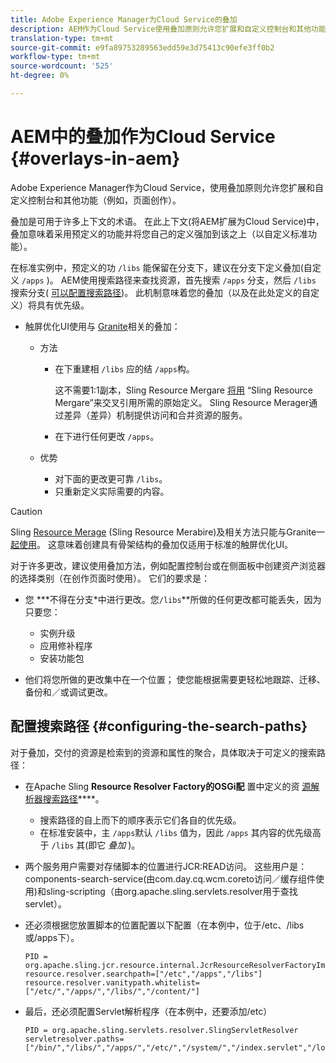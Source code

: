 ```yaml
---
title: Adobe Experience Manager为Cloud Service的叠加
description: AEM作为Cloud Service使用叠加原则允许您扩展和自定义控制台和其他功能
translation-type: tm+mt
source-git-commit: e9fa89753289563edd59e3d75413c90efe3ff0b2
workflow-type: tm+mt
source-wordcount: '525'
ht-degree: 0%

---
```



# AEM中的叠加作为Cloud Service {#overlays-in-aem}

Adobe Experience Manager作为Cloud Service，使用叠加原则允许您扩展和自定义控制台和其他功能（例如，页面创作）。

<!--
Adobe Experience Manager as a Cloud Service uses the principle of overlays to allow you to extend and customize the [consoles](/help/sites-developing/customizing-consoles-touch.md) and other functionality (for example, [page authoring](/help/sites-developing/customizing-page-authoring-touch.md)).
-->

叠加是可用于许多上下文的术语。 在此上下文(将AEM扩展为Cloud Service)中，叠加意味着采用预定义的功能并将您自己的定义强加到该之上（以自定义标准功能）。

在标准实例中，预定义的功 `/libs` 能保留在分支下，建议在分支下定义叠加(自定义 `/apps` )。 AEM使用搜索路径来查找资源，首先搜索 `/apps` 分支，然后 `/libs` 搜索分支( [可以配置搜索路径](#configuring-the-search-paths))。 此机制意味着您的叠加（以及在此处定义的自定义）将具有优先级。

* 触屏优化UI使用与 [Granite](https://helpx.adobe.com/experience-manager/6-5/sites/developing/using/reference-materials/granite-ui/api/index.html)相关的叠加：

   * 方法

      * 在下重建相 `/libs` 应的结 `/apps`构。

         这不需要1:1副本，Sling Resource Mergare [将用](/help/implementing/developing/introduction/sling-resource-merger.md) “Sling Resource Mergare”来交叉引用所需的原始定义。 Sling Resource Merager通过差异（差异）机制提供访问和合并资源的服务。

      * 在下进行任何更改 `/apps`。
   * 优势

      * 对下面的更改更可靠 `/libs`。
      * 只重新定义实际需要的内容。


<!-- Still links to reference material in 6.5 -->

>[!CAUTION]
>
>Sling [Resource Merage](/help/implementing/developing/introduction/sling-resource-merger.md) (Sling Resource Merabire)及相关方法只能与Granite一 [起使用](https://helpx.adobe.com/experience-manager/6-5/sites/developing/using/reference-materials/granite-ui/api/index.html)。 这意味着创建具有骨架结构的叠加仅适用于标准的触屏优化UI。

对于许多更改，建议使用叠加方法，例如配置控制台或在侧面板中创建资产浏览器的选择类别（在创作页面时使用）。 它们的要求是：

<!--
Overlays are the recommended method for many changes, such as [configuring your consoles](/help/sites-developing/customizing-consoles-touch.md#create-a-custom-console) or [creating your selection category to the asset browser in the side panel](/help/sites-developing/customizing-page-authoring-touch.md#add-new-selection-category-to-asset-browser) (used when authoring pages). They are required as:
-->

* 您 ***不得在分支&#x200B;*中进行更改。您`/libs`**所做的任何更改都可能丢失，因为只要您：

   * 实例升级
   * 应用修补程序
   * 安装功能包

* 他们将您所做的更改集中在一个位置； 使您能根据需要更轻松地跟踪、迁移、备份和／或调试更改。

## 配置搜索路径 {#configuring-the-search-paths}

对于叠加，交付的资源是检索到的资源和属性的聚合，具体取决于可定义的搜索路径：

* 在Apache Sling **Resource Resolver Factory的OSGi配** 置中定义的资 [源解析器搜索路径](/help/implementing/deploying/configuring-osgi.md)****。

   * 搜索路径的自上而下的顺序表示它们各自的优先级。
   * 在标准安装中，主 `/apps`默认 `/libs` 值为，因此 `/apps` 其内容的优先级高于 `/libs` 其(即它 *叠加* )。

* 两个服务用户需要对存储脚本的位置进行JCR:READ访问。 这些用户是： components-search-service(由com.day.cq.wcm.coreto访问／缓存组件使用)和sling-scripting（由org.apache.sling.servlets.resolver用于查找servlet）。
* 还必须根据您放置脚本的位置配置以下配置（在本例中，位于/etc、/libs或/apps下）。

   ```
   PID = org.apache.sling.jcr.resource.internal.JcrResourceResolverFactoryImpl
   resource.resolver.searchpath=["/etc","/apps","/libs"]
   resource.resolver.vanitypath.whitelist=["/etc/","/apps/","/libs/","/content/"]
   ```

* 最后，还必须配置Servlet解析程序（在本例中，还要添加/etc）

   ```
   PID = org.apache.sling.servlets.resolver.SlingServletResolver
   servletresolver.paths=["/bin/","/libs/","/apps/","/etc/","/system/","/index.servlet","/login.servlet","/services/"]
   ```

<!--
## Example of Usage {#example-of-usage}

Some examples are covered when:

* [Customizing the Consoles](/help/sites-developing/customizing-consoles-touch.md)
* [Customizing Page Authoring](/help/sites-developing/customizing-page-authoring-touch.md)
-->